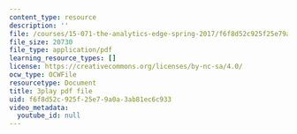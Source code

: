 ```yaml
---
content_type: resource
description: ''
file: /courses/15-071-the-analytics-edge-spring-2017/f6f8d52c925f25e79a0a3ab81ec6c933_c_2RtTEkyo8.pdf
file_size: 20730
file_type: application/pdf
learning_resource_types: []
license: https://creativecommons.org/licenses/by-nc-sa/4.0/
ocw_type: OCWFile
resourcetype: Document
title: 3play pdf file
uid: f6f8d52c-925f-25e7-9a0a-3ab81ec6c933
video_metadata:
  youtube_id: null
---
```


